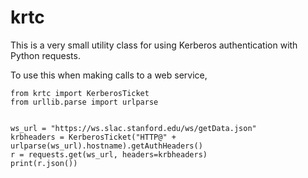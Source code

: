 # krtc

This is a very small utility class for using Kerberos authentication with Python requests.

To use this when making calls to a web service,
```
from krtc import KerberosTicket
from urllib.parse import urlparse


ws_url = "https://ws.slac.stanford.edu/ws/getData.json"
krbheaders = KerberosTicket("HTTP@" + urlparse(ws_url).hostname).getAuthHeaders()
r = requests.get(ws_url, headers=krbheaders)
print(r.json())

```
